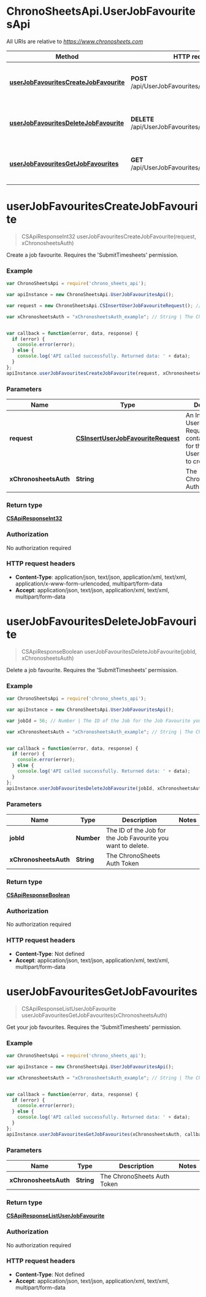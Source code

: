 # ChronoSheetsApi.UserJobFavouritesApi

All URIs are relative to *https://www.chronosheets.com*

Method | HTTP request | Description
------------- | ------------- | -------------
[**userJobFavouritesCreateJobFavourite**](UserJobFavouritesApi.md#userJobFavouritesCreateJobFavourite) | **POST** /api/UserJobFavourites/CreateJobFavourite | Create a job favourite.    Requires the &#39;SubmitTimesheets&#39; permission.
[**userJobFavouritesDeleteJobFavourite**](UserJobFavouritesApi.md#userJobFavouritesDeleteJobFavourite) | **DELETE** /api/UserJobFavourites/DeleteJobFavourite | Delete a job favourite.    Requires the &#39;SubmitTimesheets&#39; permission.
[**userJobFavouritesGetJobFavourites**](UserJobFavouritesApi.md#userJobFavouritesGetJobFavourites) | **GET** /api/UserJobFavourites/GetJobFavourites | Get your job favourites.    Requires the &#39;SubmitTimesheets&#39; permission.


<a name="userJobFavouritesCreateJobFavourite"></a>
# **userJobFavouritesCreateJobFavourite**
> CSApiResponseInt32 userJobFavouritesCreateJobFavourite(request, xChronosheetsAuth)

Create a job favourite.    Requires the &#39;SubmitTimesheets&#39; permission.

### Example
```javascript
var ChronoSheetsApi = require('chrono_sheets_api');

var apiInstance = new ChronoSheetsApi.UserJobFavouritesApi();

var request = new ChronoSheetsApi.CSInsertUserJobFavouriteRequest(); // CSInsertUserJobFavouriteRequest | An Insert UserJobFavourite Request object containing values for the new UserJobFavourite to create

var xChronosheetsAuth = "xChronosheetsAuth_example"; // String | The ChronoSheets Auth Token


var callback = function(error, data, response) {
  if (error) {
    console.error(error);
  } else {
    console.log('API called successfully. Returned data: ' + data);
  }
};
apiInstance.userJobFavouritesCreateJobFavourite(request, xChronosheetsAuth, callback);
```

### Parameters

Name | Type | Description  | Notes
------------- | ------------- | ------------- | -------------
 **request** | [**CSInsertUserJobFavouriteRequest**](CSInsertUserJobFavouriteRequest.md)| An Insert UserJobFavourite Request object containing values for the new UserJobFavourite to create | 
 **xChronosheetsAuth** | **String**| The ChronoSheets Auth Token | 

### Return type

[**CSApiResponseInt32**](CSApiResponseInt32.md)

### Authorization

No authorization required

### HTTP request headers

 - **Content-Type**: application/json, text/json, application/xml, text/xml, application/x-www-form-urlencoded, multipart/form-data
 - **Accept**: application/json, text/json, application/xml, text/xml, multipart/form-data

<a name="userJobFavouritesDeleteJobFavourite"></a>
# **userJobFavouritesDeleteJobFavourite**
> CSApiResponseBoolean userJobFavouritesDeleteJobFavourite(jobId, xChronosheetsAuth)

Delete a job favourite.    Requires the &#39;SubmitTimesheets&#39; permission.

### Example
```javascript
var ChronoSheetsApi = require('chrono_sheets_api');

var apiInstance = new ChronoSheetsApi.UserJobFavouritesApi();

var jobId = 56; // Number | The ID of the Job for the Job Favourite you want to delete.

var xChronosheetsAuth = "xChronosheetsAuth_example"; // String | The ChronoSheets Auth Token


var callback = function(error, data, response) {
  if (error) {
    console.error(error);
  } else {
    console.log('API called successfully. Returned data: ' + data);
  }
};
apiInstance.userJobFavouritesDeleteJobFavourite(jobId, xChronosheetsAuth, callback);
```

### Parameters

Name | Type | Description  | Notes
------------- | ------------- | ------------- | -------------
 **jobId** | **Number**| The ID of the Job for the Job Favourite you want to delete. | 
 **xChronosheetsAuth** | **String**| The ChronoSheets Auth Token | 

### Return type

[**CSApiResponseBoolean**](CSApiResponseBoolean.md)

### Authorization

No authorization required

### HTTP request headers

 - **Content-Type**: Not defined
 - **Accept**: application/json, text/json, application/xml, text/xml, multipart/form-data

<a name="userJobFavouritesGetJobFavourites"></a>
# **userJobFavouritesGetJobFavourites**
> CSApiResponseListUserJobFavourite userJobFavouritesGetJobFavourites(xChronosheetsAuth)

Get your job favourites.    Requires the &#39;SubmitTimesheets&#39; permission.

### Example
```javascript
var ChronoSheetsApi = require('chrono_sheets_api');

var apiInstance = new ChronoSheetsApi.UserJobFavouritesApi();

var xChronosheetsAuth = "xChronosheetsAuth_example"; // String | The ChronoSheets Auth Token


var callback = function(error, data, response) {
  if (error) {
    console.error(error);
  } else {
    console.log('API called successfully. Returned data: ' + data);
  }
};
apiInstance.userJobFavouritesGetJobFavourites(xChronosheetsAuth, callback);
```

### Parameters

Name | Type | Description  | Notes
------------- | ------------- | ------------- | -------------
 **xChronosheetsAuth** | **String**| The ChronoSheets Auth Token | 

### Return type

[**CSApiResponseListUserJobFavourite**](CSApiResponseListUserJobFavourite.md)

### Authorization

No authorization required

### HTTP request headers

 - **Content-Type**: Not defined
 - **Accept**: application/json, text/json, application/xml, text/xml, multipart/form-data

